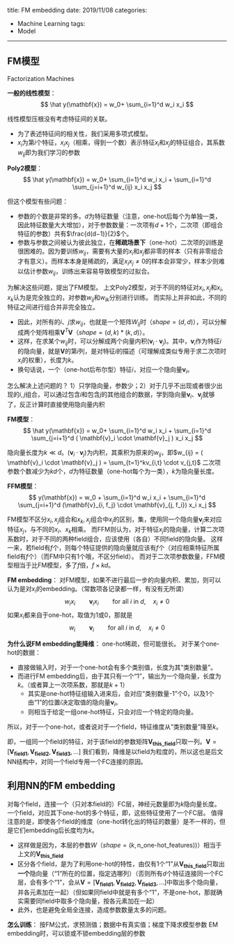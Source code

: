 title: FM embedding
date: 2019/11/08
categories:
- Machine Learning
tags:
- Model
---


## FM模型

Factorization Machines

**一般的线性模型**：
$$
\hat y(\mathbf{x}) = w_0+ \sum_{i=1}^d w_i x_i
$$

线性模型压根没有考虑特征间的关联。

- 为了表述特征间的相关性，我们采用多项式模型。
- $x_i$为第$i$个特征，$x_ix_j$（相乘，得到一个数）表示特征$x_i$和$x_j$的特征组合，其系数$w_{ij}$即为我们学习的参数

**Poly2模型**：
$$
\hat y(\mathbf{x}) = w_0+ \sum_{i=1}^d w_i x_i + \sum_{i=1}^d \sum_{j=i+1}^d w_{ij} x_i x_j
$$

但这个模型有些问题：
- 参数的个数是非常的多。$d$为特征数量（注意，one-hot后每个为单独一类，因此特征数量大大增加），对于参数数量：一次项有$d+1$个，二次项（即组合特征的参数）共有$\frac{d(d−1)}{2}$个。
- 参数与参数之间被认为彼此独立，在**稀疏场景下**（one-hot）二次项的训练是很困难的。因为要训练$w_{ij}$，需要有大量的$x_i$和$x_j$都非零的样本（只有非零组合才有意义）。而样本本身是稀疏的，满足$x_i x_j \ne 0$的样本会非常少，样本少则难以估计参数$w_{ij}$，训练出来容易导致模型的过拟合。

为解决这些问题，提出了FM模型。
上文Poly2模型，对于不同的特征对$x_i,x_j$和$x_i,x_k$认为是完全独立的，对参数$w_{ij}$和$w_{ik}$分别进行训练。
而实际上并非如此，不同的特征之间进行组合并非完全独立。

- 因此，对所有的$i$、$j$求$w_{ij}$，也就是一个矩阵$W_{ij}$时（$shape=(d,d)$），可以分解成两个矩阵相乘$\mathbf{V}^T\mathbf{V}$（$shape=(d,k)*(k,d)$）。
- 这样，在求某个$w_{ij}$时，可以分解成两个向量内积$(\mathbf{v}_i \cdot \mathbf{v}_j)$。其中，$\mathbf{v}_i$作为特征$i$的隐向量，就是$\mathbf{V}$的第$i$列，是对特征$i$的描述（可理解成类似专用于求二次项时$x_i$的权重），长度为$k$。
- 换句话说，一个（one-hot后布尔型）特征$i$，对应一个隐向量$\mathbf{v}_i$。

怎么解决上述问题的？
1）只学隐向量，参数少；2）对于几乎不出现或者很少出现的$i,j$组合，可以通过包含$i$和包含$j$的其他组合的数据，学到隐向量$\mathbf{v}_i$、$\mathbf{v}_j$就够了，反正计算时直接使用隐向量内积

**FM模型**：
$$
\hat y(\mathbf{x}) = w_0+ \sum_{i=1}^d w_i x_i + \sum_{i=1}^d \sum_{j=i+1}^d ( \mathbf{v}_i \cdot \mathbf{v}_j ) x_i x_j
$$

隐向量长度为$k\ll d$。$(\mathbf{v}_i \cdot \mathbf{v}_j)$为内积，其乘积为原来的$w_{ij}$，即$w_{ij} = ( \mathbf{v}_i \cdot \mathbf{v}_j ) = \sum_{t=1}^kv_{i,t} \cdot v_{j,t}$
二次项参数个数减少为$kd$个，$d$为特征数量（one-hot每个为一类），$k$为隐向量长度。

**FFM模型**：
$$
y(\mathbf{x}) = w_0 + \sum_{i=1}^d w_i x_i + \sum_{i=1}^d \sum_{j=i+1}^d (\mathbf{v}_{i, f_j} \cdot \mathbf{v}_{j, f_i}) x_i x_j
$$

FM模型不区分$x_i,x_j$组合和$x_k,x_j$组合中$x_j$的区别，集，使用同一个隐向量$\mathbf{v}_j$来对应特征$x_j$，与不同的$x_i$、$x_k$相乘。
而FFM则认为，对于特征$x_j$的隐向量，计算二次项系数时，对于不同的两种field组合，应该使用（各自）不同field的隐向量。
这样一来，若field有$f$个，则每个特征提供的隐向量就应该有$f$个（对应相乘特征所属field有$f$个）（而FM中只有1个哦，不区分field）。
而对于二次项参数数量，FFM模型相当于比FM模型，多了$f$倍，$f \times kd$。

**FM embedding**：
对FM模型，如果不进行最后一步的向量内积、累加，则可以认为是对$x_i$的embedding。（常数项各记录都一样，有没有无所谓）
$$
w_i x_i \qquad \mathbf{v}_i x_i \qquad \text{for all }i\text{ in } d,\quad x_i \ne 0
$$
如果$x_i$都来自于one-hot，取值为1或0，那就是
$$
w_i \qquad \mathbf{v}_i \qquad \text{for all }i\text{ in } d,\quad x_i \ne 0
$$

**为什么说FM embedding能降维**：
one-hot稀疏，但可能很长。
对于某个one-hot的数据：
- 直接做输入时，对于一个one-hot会有多个类别值，长度为其“类别数量”。
- 而进行FM embedding后，由于其只有一个“1”，输出为一个隐向量，长度为$k$。（或者算上一次项系数，那就是$k+1$）
  - 其实是one-hot特征组输入进来后，会对应“类别数量-1”个0，以及1个由“1”的位置$i$决定取值的隐向量$\mathbf{v}_i$。
  - 则相当于给定一组one-hot特征，只会对应一个特定的隐向量。

所以，对于一个one-hot，或者说对于一个field，特征维度从“类别数量”降至$k$。

即，一组同一个field的特征，对于该field的参数矩阵$\mathbf{V_{this\_field}}$只取一列。$\mathbf{V} = [\mathbf{V_{field1}}, \mathbf{V_{field2}}, \mathbf{V_{field3}}, ...]$
我们看到，降维是以field为粒度的，所以这也是后文NN结构中，对同一个field专用一个FC连接的原因。


## 利用NN的FM embedding

对每个field，连接一个（只对本field的）FC层，神经元数量即为$k$隐向量长度。
一个field，对应其下one-hot的多个特征，即，这些特征使用了一个FC层。
值得注意的是，即使各个field的维度（one-hot转化出的特征的数量）是不一样的，但是它们embedding后长度均为$k$。
- 这样做是因为，本层的参数$W$（$shape=(k,\text{n_one-hot_features}))$）相当于上文的$\mathbf{V_{this\_field}}$
- 区分各个field，是为了利用one-hot的特性，由仅有1个“1”从$\mathbf{V_{this\_field}}$只取出**一个**隐向量（“1”所在的位置，指定选哪列）（否则所有$d$个特征连接同一个FC层，会有多个“1”，会从$\mathbf{V} = [\mathbf{V_{field1}}, \mathbf{V_{field2}}, \mathbf{V_{field3}}, ...]$中取出多个隐向量，并各元素加在一起）（但如果同field中就是有多个“1”，不是one-hot，那就确实需要同field中取多个隐向量，按各元素加在一起）
- 此外，也是避免全局全连接，造成参数数量太多的问题。

**怎么训练**：
按FM公式，求预测值；数据中有真实值；梯度下降求模型参数
EM embedding时，可以锁或不锁embedding层的参数
